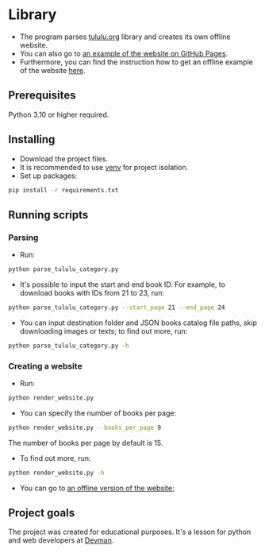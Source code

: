# Library

- The program parses [tululu.org](https://tululu.org/) library and creates its own offline website.
- You can also go to [an example of the website on GitHub Pages](https://yefimkorshever.github.io/d_04_05_site/).
- Furthermore, you can find the instruction how to get an offline example of the website [here](https://github.com/yefimkorshever/d_04_05_site).

## Prerequisites

Python 3.10 or higher required.

## Installing

- Download the project files.
- It is recommended to use [venv](https://docs.python.org/3/library/venv.html?highlight=venv#module-venv) for project isolation.
- Set up packages:

```bash
pip install -r requirements.txt
```

## Running scripts

### Parsing

- Run:

```bash
python parse_tululu_category.py
```

- It's possible to input the start and end book ID.
For example, to download books with IDs from 21 to 23, run:

```bash
python parse_tululu_category.py --start_page 21 --end_page 24
```

- You can input destination folder and JSON books catalog file paths,
skip downloading images or texts; to find out more, run:

```bash
python parse_tululu_category.py -h
```

### Creating a website

- Run:

```bash
python render_website.py
```

- You can specify the number of books per page:

```bash
python render_website.py --books_per_page 9
```

The number of books per page by default is 15.

- To find out more, run:

```bash
python render_website.py -h
```

- You can go to [an offline version of the website](http://127.0.0.1:5500/);

## Project goals

The project was created for educational purposes.
It's a lesson for python and web developers at [Devman](https://dvmn.org).
